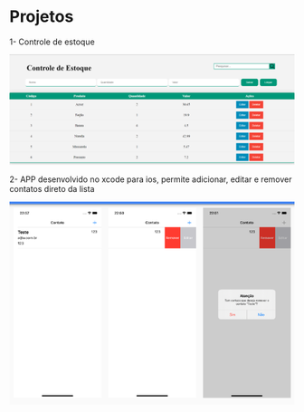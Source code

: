 # Projetos

1- Controle de estoque

<img src="https://github.com/lorraynecaliari/Projetos/blob/main/estoque/estoque.png?raw=true">

2- APP desenvolvido no xcode para ios, permite adicionar, editar e remover contatos direto da lista

<img src="https://github.com/lorraynecaliari/Projetos/blob/main/Contato-main/contato.png?raw=true">
